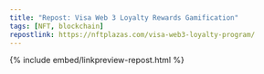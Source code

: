```yaml
---
title: "Repost: Visa Web 3 Loyalty Rewards Gamification"
tags: [NFT, blockchain]
repostlink: https://nftplazas.com/visa-web3-loyalty-program/
---
```


{% include embed/linkpreview-repost.html %}
